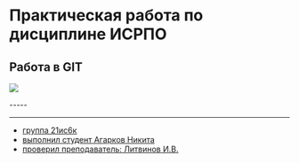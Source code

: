 # Практическая работа по дисциплине ИСРПО
## Работа в GIT

<p align="centert"><img src="https://cdnn1.inosmi.ru/img/24985/10/249851004_0:196:2030:1211_1920x0_80_0_0_78318b59d4ce0cde91f76a1b092765e7.jpg" scr= width="400"></p>
-----
<p><a href="https://img.likeness.ru/55/54/55545/1572382752.jpg"></p>

-----
* группа 21ис6к
* выполнил студент Агарков Никита
* проверил преподаватель: Литвинов И.В.